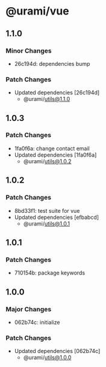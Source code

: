 # @urami/vue

## 1.1.0

### Minor Changes

- 26c194d: dependencies bump

### Patch Changes

- Updated dependencies [26c194d]
  - @urami/utils@1.1.0

## 1.0.3

### Patch Changes

- 1fa0f6a: change contact email
- Updated dependencies [1fa0f6a]
  - @urami/utils@1.0.2

## 1.0.2

### Patch Changes

- 8bd33f1: test suite for vue
- Updated dependencies [efbabcd]
  - @urami/utils@1.0.1

## 1.0.1

### Patch Changes

- 710154b: package keywords

## 1.0.0

### Major Changes

- 062b74c: initialize

### Patch Changes

- Updated dependencies [062b74c]
  - @urami/utils@1.0.0
